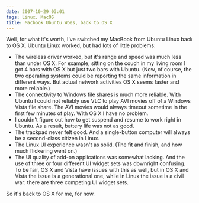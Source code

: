 ```yaml
---
date: 2007-10-29 03:01
tags: Linux, MacOS
title: Macbook Ubuntu Woes, back to OS X
---
```


Well, for what it's worth, I've switched my MacBook from Ubuntu Linux back to
OS X. Ubuntu Linux worked, but had lots of little problems:

* The wireless driver worked, but it's range and speed was much less than under OS X. For example, sitting on the couch in my living room I got 4 bars with OS X but just two bars with Ubuntu. (Now, of course, the two operating systems could be reporting the same information in different ways. But actual network activities OS X seems faster and more reliable.)
* The connectivity to Windows file shares is much more reliable. With Ubuntu I could not reliably use VLC to play AVI movies off of a Windows Vista file share. The AVI movies would always timeout sometime in the first few minutes of play. With OS X I have no problem.
* I couldn't figure out how to get suspend and resume to work right in Ubuntu. As a result, battery life was not as good.
* The trackpad never felt good. And a single-button computer will always be a second-class citizen in Linux.
* The Linux UI experience wasn't as solid. (The fit and finish, and how much flickering went on.)
* The UI quality of add-on applications was somewhat lacking. And the use of three or four different UI widget sets was downright confusing. To be fair, OS X and Vista have issues with this as well, but in OS X and Vista the issue is a generational one, while in Linux the issue is a civil war: there are three competing UI widget sets.

So it's back to OS X for me, for now.
